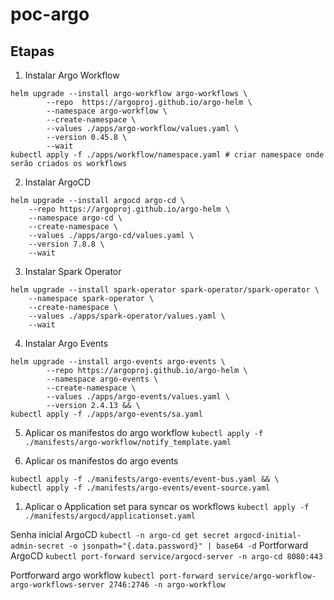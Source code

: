 # poc-argo


## Etapas

1. Instalar Argo Workflow
```
helm upgrade --install argo-workflow argo-workflows \
		--repo 	https://argoproj.github.io/argo-helm \
		--namespace argo-workflow \
		--create-namespace \
		--values ./apps/argo-workflow/values.yaml \
		--version 0.45.8 \
		--wait
kubectl apply -f ./apps/workflow/namespace.yaml # criar namespace onde serão criados os workflows
```
2. Instalar ArgoCD

```
helm upgrade --install argocd argo-cd \
    --repo https://argoproj.github.io/argo-helm \
    --namespace argo-cd \
    --create-namespace \
    --values ./apps/argo-cd/values.yaml \
    --version 7.8.8 \
    --wait
```

3. Instalar Spark Operator
```
helm upgrade --install spark-operator spark-operator/spark-operator \
    --namespace spark-operator \
    --create-namespace \
    --values ./apps/spark-operator/values.yaml \
    --wait
```

4. Instalar Argo Events
```
helm upgrade --install argo-events argo-events \
		--repo https://argoproj.github.io/argo-helm \
		--namespace argo-events \
		--create-namespace \
		--values ./apps/argo-events/values.yaml \
		--version 2.4.13 && \
kubectl apply -f ./apps/argo-events/sa.yaml
```

5. Aplicar os manifestos do argo workflow
`kubectl apply -f ./manifests/argo-workflow/notify_template.yaml`

1. Aplicar os manifestos do argo events
```
kubectl apply -f ./manifests/argo-events/event-bus.yaml && \
kubectl apply -f ./manifests/argo-events/event-source.yaml
```
1. Aplicar o Application set para syncar os workflows
`kubectl apply -f ./manifests/argocd/applicationset.yaml`


Senha inicial ArgoCD
`kubectl -n argo-cd get secret argocd-initial-admin-secret -o jsonpath="{.data.password}" | base64 -d`
Portforward ArgoCD
`kubectl port-forward service/argocd-server -n argo-cd 8080:443`

Portforward argo workflow
`kubectl port-forward service/argo-workflow-argo-workflows-server 2746:2746 -n argo-workflow`